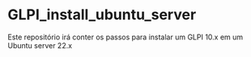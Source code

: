 # GLPI_install_ubuntu_server
Este repositório irá conter os passos para instalar um GLPI 10.x em um Ubuntu server 22.x
